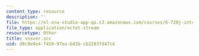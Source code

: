 ```yaml
---
content_type: resource
description: ''
file: https://ol-ocw-studio-app-qa.s3.amazonaws.com/courses/6-720j-integrated-microelectronic-devices-spring-2007/d8c9e9e4f45097eabd1bcb2283fd47c4_vssver.scc
file_type: application/octet-stream
resourcetype: Other
title: vssver.scc
uid: d8c9e9e4-f450-97ea-bd1b-cb2283fd47c4
---
```

